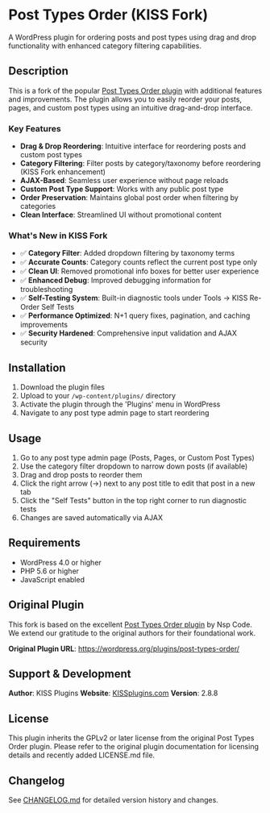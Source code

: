 # Post Types Order (KISS Fork)

A WordPress plugin for ordering posts and post types using drag and drop functionality with enhanced category filtering capabilities.

## Description

This is a fork of the popular [Post Types Order plugin](https://wordpress.org/plugins/post-types-order/) with additional features and improvements. The plugin allows you to easily reorder your posts, pages, and custom post types using an intuitive drag-and-drop interface.

### Key Features

- **Drag & Drop Reordering**: Intuitive interface for reordering posts and custom post types
- **Category Filtering**: Filter posts by category/taxonomy before reordering (KISS Fork enhancement)
- **AJAX-Based**: Seamless user experience without page reloads
- **Custom Post Type Support**: Works with any public post type
- **Order Preservation**: Maintains global post order when filtering by categories
- **Clean Interface**: Streamlined UI without promotional content

### What's New in KISS Fork

- ✅ **Category Filter**: Added dropdown filtering by taxonomy terms
- ✅ **Accurate Counts**: Category counts reflect the current post type only
- ✅ **Clean UI**: Removed promotional info boxes for better user experience
- ✅ **Enhanced Debug**: Improved debugging information for troubleshooting
- ✅ **Self-Testing System**: Built-in diagnostic tools under Tools → KISS Re-Order Self Tests
- ✅ **Performance Optimized**: N+1 query fixes, pagination, and caching improvements
- ✅ **Security Hardened**: Comprehensive input validation and AJAX security

## Installation

1. Download the plugin files
2. Upload to your `/wp-content/plugins/` directory
3. Activate the plugin through the 'Plugins' menu in WordPress
4. Navigate to any post type admin page to start reordering

## Usage

1. Go to any post type admin page (Posts, Pages, or Custom Post Types)
2. Use the category filter dropdown to narrow down posts (if available)
3. Drag and drop posts to reorder them
4. Click the right arrow (→) next to any post title to edit that post in a new tab
5. Click the "Self Tests" button in the top right corner to run diagnostic tests
6. Changes are saved automatically via AJAX

## Requirements

- WordPress 4.0 or higher
- PHP 5.6 or higher
- JavaScript enabled

## Original Plugin

This fork is based on the excellent [Post Types Order plugin](https://wordpress.org/plugins/post-types-order/) by Nsp Code. We extend our gratitude to the original authors for their foundational work.

**Original Plugin URL**: https://wordpress.org/plugins/post-types-order/

## Support & Development

**Author**: KISS Plugins
**Website**: [KISSplugins.com](https://KISSplugins.com)
**Version**: 2.8.8

## License

This plugin inherits the GPLv2 or later license from the original Post Types Order plugin. Please refer to the original plugin documentation for licensing details and recently added  LICENSE.md file.

## Changelog

See [CHANGELOG.md](CHANGELOG.md) for detailed version history and changes.
